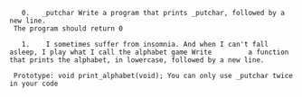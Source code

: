       0.   _putchar Write a program that prints _putchar, followed by a new line.
     The program should return 0

       1.    I sometimes suffer from insomnia. And when I can't fall asleep, I play what I call the alphabet game Write         a function that prints the alphabet, in lowercase, followed by a new line.
       
     Prototype: void print_alphabet(void); You can only use _putchar twice in your code
